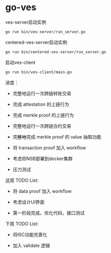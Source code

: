 # go-ves

ves-server启动实例

```bash
go run bin/ves-server/run_server.go
```

centered-ves-server启动实例

```bash
go run bin/centered-ves-server/run_server.go
```

启动ves-client

```bash
go run bin/ves-client/main.go
```

进度：

+ 完整地运行一次跨链转账交易

+ 完成 attestation 的上链行为

+ 完成 merkle proof 的上链行为

+ 完整地运行一次跨链合约交易

+ <del>完整地</del>完成 merkle proof 的 value 抽取功能

+ 将 transaction proof 加入 workflow

+ 考虑将NSB部署到docker集群

+ 压力测试

这周 TODO List:

+ 将 data proof 加入 workflow

+ 考虑设计UI界面

+ 第一阶段完成，优化代码，接口测试

下周 TODO List:

+ 将ISC功能完善化

+ 加入 validate 逻辑
